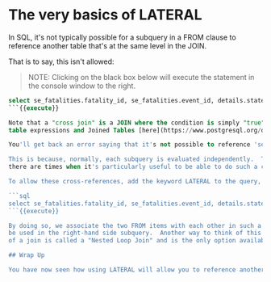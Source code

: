 # The very basics of LATERAL

In SQL, it's not typically possible for a subquery in a FROM clause to reference another table that's at the same level in the JOIN.

That is to say, this isn't allowed:

> NOTE: Clicking on the black box below will execute the statement in the console window to the right.

```sql
select se_fatalities.fatality_id, se_fatalities.event_id, details.state from se_fatalities cross join (select * from se_details where se_fatalities.event_id = se_details.event_id) as details;
```{{execute}}

Note that a "cross join" is a JOIN where the condition is simply "true", which will result in a cartesian product, for additional information about cross joins, see the PostgreSQL documentation on
table expressions and Joined Tables [here](https://www.postgresql.org/docs/current/queries-table-expressions.html).

You'll get back an error saying that it's not possible to reference 'se_fatalities' from within the subquery that's at the same JOIN level.

This is because, normally, each subquery is evaluated independently.  That's generally a good thing since it gives the planner more options when it comes to deciding how to optimize the overall query, but
there are times when it's particularly useful to be able to do such a cross-reference between FROM items.

To allow these cross-references, add the keyword LATERAL to the query, like so:

```sql
select se_fatalities.fatality_id, se_fatalities.event_id, details.state from se_fatalities cross join lateral (select * from se_details where se_fatalities.event_id = se_details.event_id) as details;
```{{execute}}

By doing so, we associate the two FROM items with each other in such a way that the left-hand side ('se_fatalities' in this example) will be stepped through, one row at a time, and the value from each row will
be used in the right-hand side subquery.  Another way to think of this is that for each row from the left table of the join will be "applied" to the expression on the right side of the lateral join.  This kind
of a join is called a "Nested Loop Join" and is the only option available to the planner when LATERAL is used, so it should be used sparingly.

## Wrap Up

You have now seen how using LATERAL will allow you to reference another table from within a subquery at the same JOIN level.  In the next section we'll look at some common use-cases for LATERAL.
